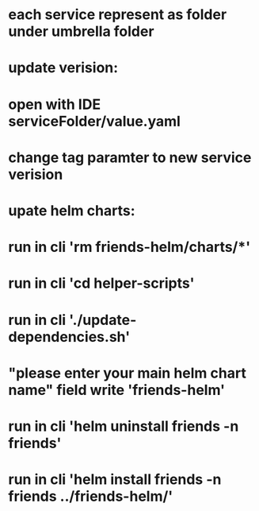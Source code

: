 # each service represent as folder under umbrella folder

# update verision:
#   open with IDE serviceFolder/value.yaml
#   change tag paramter to new service verision

# upate helm charts:
#   run in cli 'rm friends-helm/charts/*'
#   run in cli 'cd helper-scripts'
#   run in cli './update-dependencies.sh'
#   "please enter your main helm chart name" field write 'friends-helm'
#   run in cli 'helm uninstall friends -n friends'
#   run in cli 'helm install friends -n friends ../friends-helm/'
